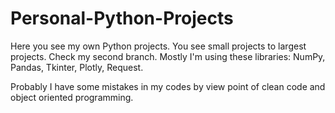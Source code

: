 # Personal-Python-Projects

Here you see my own Python projects. You see small projects to largest projects. Check my second branch.
Mostly I'm using these libraries: NumPy, Pandas, Tkinter, Plotly, Request.

Probably I have some mistakes in my codes by view point of clean code and object oriented programming.
